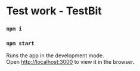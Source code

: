 # Test work - TestBit


### `npm i`

### `npm start`

Runs the app in the development mode.\
Open [http://localhost:3000](http://localhost:3000) to view it in the browser.
